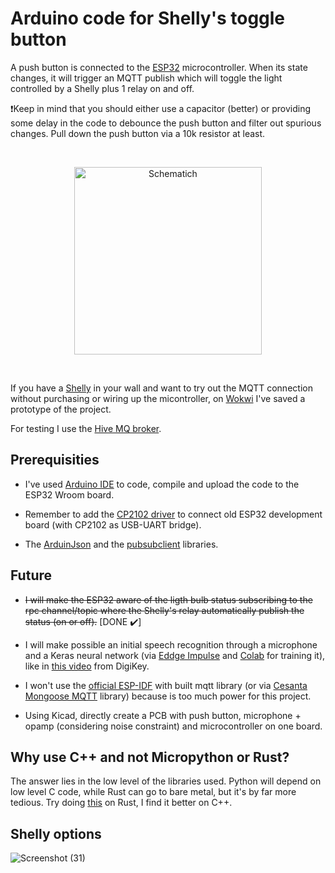 # Arduino code for Shelly's toggle button

A push button is connected to the [ESP32](https://github.com/espressif/arduino-esp32) microcontroller. When its state changes, it will trigger an MQTT publish which will toggle the light controlled by a Shelly plus 1 relay on and off. 

❗Keep in mind that you should either use a capacitor (better) or providing some delay in the code to debounce the push button and filter out spurious changes. Pull down the push button via a 10k resistor at least.

<br>

<p align="center"><img src="https://github.com/TIT8/shelly_button_esp32/assets/68781644/ac7b491a-51ff-4d75-a617-74396759e7a7" alt="Schematich" width='300' /></p>

<br>

If you have a [Shelly](https://www.shelly.com/en-it/products/switching-and-triggering#unfiltered) in your wall and want to try out the MQTT connection without purchasing or wiring up the micontroller, on [Wokwi](https://wokwi.com/projects/380235936487757825) I've saved a prototype of the project.

For testing I use the [Hive MQ broker](https://www.hivemq.com/mqtt/public-mqtt-broker/).

## Prerequisities

- I've used [Arduino IDE](https://docs.espressif.com/projects/arduino-esp32/en/latest/installing.html#installing-using-arduino-ide) to code, compile and upload the code to the ESP32 Wroom board.

- Remember to add the [CP2102 driver](https://www.silabs.com/developers/usb-to-uart-bridge-vcp-drivers?tab=downloads) to connect old ESP32 development board (with CP2102 as USB-UART bridge).

- The [ArduinJson](https://arduinojson.org/) and the [pubsubclient](https://github.com/knolleary/pubsubclient) libraries.

## Future 

- ~~I will make the ESP32 aware of the ligth bulb status subscribing to the rpc channel/topic where the Shelly's relay automatically publish the status (on or off).~~ [DONE ✔️]

- I will make possible an initial speech recognition through a microphone and a Keras neural network (via [Eddge Impulse](https://edgeimpulse.com/) and [Colab](https://colab.research.google.com/) for training it), like in [this video](https://www.youtube.com/watch?v=fRSVQ4Fkwjc) from DigiKey.

- I won't use the [official ESP-IDF](https://github.com/espressif/esp-idf) with built mqtt library (or via [Cesanta Mongoose MQTT](https://mongoose.ws/documentation/tutorials/mqtt-client/) library) because is too much power for this project.

- Using Kicad, directly create a PCB with push button, microphone + opamp (considering noise constraint) and microcontroller on one board.

## Why use C++ and not Micropython or Rust?

The answer lies in the low level of the libraries used. Python will depend on low level C code, while Rust can go to bare metal, but it's by far more tedious. Try doing [this](https://wokwi.com/projects/362016607277953025) on Rust, I find it better on C++.

## Shelly options

![Screenshot (31)](https://github.com/TIT8/shelly_button_esp32/assets/68781644/e6de6e83-4aeb-428b-a845-5be89e2eb7bd)

